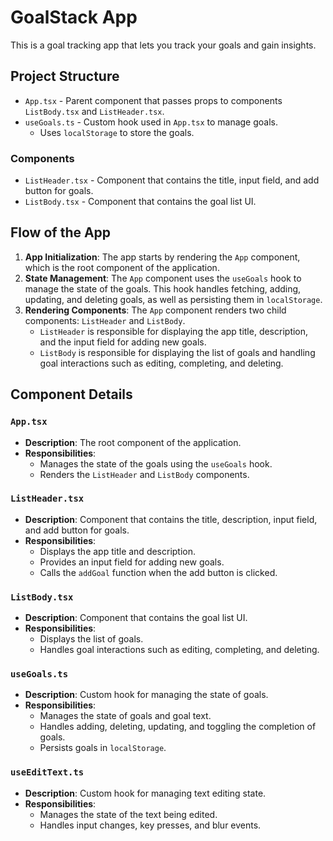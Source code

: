 # GoalStack App

This is a goal tracking app that lets you track your goals and gain insights.

## Project Structure

- `App.tsx` - Parent component that passes props to components `ListBody.tsx` and `ListHeader.tsx`.
- `useGoals.ts` - Custom hook used in `App.tsx` to manage goals.
  - Uses `localStorage` to store the goals.

### Components

- `ListHeader.tsx` - Component that contains the title, input field, and add button for goals.
- `ListBody.tsx` - Component that contains the goal list UI.

## Flow of the App

1. **App Initialization**: The app starts by rendering the `App` component, which is the root component of the application.
2. **State Management**: The `App` component uses the `useGoals` hook to manage the state of the goals. This hook handles fetching, adding, updating, and deleting goals, as well as persisting them in `localStorage`.
3. **Rendering Components**: The `App` component renders two child components: `ListHeader` and `ListBody`.
   - `ListHeader` is responsible for displaying the app title, description, and the input field for adding new goals.
   - `ListBody` is responsible for displaying the list of goals and handling goal interactions such as editing, completing, and deleting.

## Component Details

### `App.tsx`

- **Description**: The root component of the application.
- **Responsibilities**:
  - Manages the state of the goals using the `useGoals` hook.
  - Renders the `ListHeader` and `ListBody` components.

### `ListHeader.tsx`

- **Description**: Component that contains the title, description, input field, and add button for goals.
- **Responsibilities**:
  - Displays the app title and description.
  - Provides an input field for adding new goals.
  - Calls the `addGoal` function when the add button is clicked.

### `ListBody.tsx`

- **Description**: Component that contains the goal list UI.
- **Responsibilities**:
  - Displays the list of goals.
  - Handles goal interactions such as editing, completing, and deleting.

### `useGoals.ts`

- **Description**: Custom hook for managing the state of goals.
- **Responsibilities**:
  - Manages the state of goals and goal text.
  - Handles adding, deleting, updating, and toggling the completion of goals.
  - Persists goals in `localStorage`.

### `useEditText.ts`

- **Description**: Custom hook for managing text editing state.
- **Responsibilities**:
  - Manages the state of the text being edited.
  - Handles input changes, key presses, and blur events.
